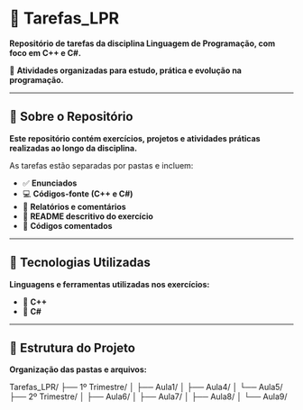 # 📘 Tarefas_LPR
**Repositório de tarefas da disciplina Linguagem de Programação, com foco em C++ e C#.**

🧠 **Atividades organizadas para estudo, prática e evolução na programação.**

---

## 📌 Sobre o Repositório
**Este repositório contém exercícios, projetos e atividades práticas realizadas ao longo da disciplina.**  

As tarefas estão separadas por pastas e incluem:  

- ✅ **Enunciados**  
- 💻 **Códigos-fonte (C++ e C#)**  
- 📝 **Relatórios e comentários**  
- 📄 **README descritivo do exercício**  
- 💬 **Códigos comentados**  

---

## 🧰 Tecnologias Utilizadas
**Linguagens e ferramentas utilizadas nos exercícios:**  

- 🔹 **C++**  
- 🔸 **C#**  

---

## 📁 Estrutura do Projeto
**Organização das pastas e arquivos:**  

Tarefas_LPR/
├── 1º Trimestre/
│   ├── Aula1/
│   ├── Aula4/
│   └── Aula5/
├── 2º Trimestre/
│   ├── Aula6/
│   ├── Aula7/
│   ├── Aula8/
│   └── Aula9/



